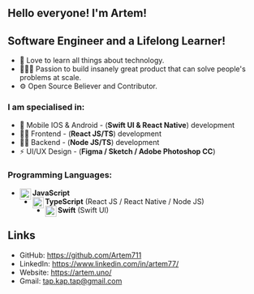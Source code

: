 ## Hello everyone! I'm Artem!

## Software Engineer and a Lifelong Learner!
- 📖 Love to learn all things about technology.
- 👷🏻‍♂️ Passion to build insanely great product that can solve people's problems at scale.
- ⚙ Open Source Believer and Contributor.

### I am specialised in:
- 📱 Mobile IOS & Android - (**Swift UI & React Native**) development
-  👨‍💻 Frontend - (**React JS/TS**) development
- 👨‍🔬 Backend - (**Node JS/TS**) development
- ⚡ UI/UX Design - (**Figma / Sketch / Adobe Photoshop CC**)

### Programming Languages: 
 - **JavaScript** <img align="left" alt="javascript" width="22px" src="https://cdn.jsdelivr.net/npm/simple-icons@v3/icons/javascript.svg"/> 
 - **TypeScript** <img align="left" alt="javascript" width="22px" src="https://cdn.jsdelivr.net/npm/simple-icons@3.12.2/icons/typescript.svg"/> (React JS / React Native / Node JS)
 - **Swift** <img align="left" alt="swift" width="22px" src="https://cdn.jsdelivr.net/npm/simple-icons@v3/icons/swift.svg"/> (Swift UI)

## Links
- GitHub: https://github.com/Artem711
- LinkedIn: https://www.linkedin.com/in/artem77/
- Website: https://artem.uno/
- Gmail: tap.kap.tap@gmail.com
